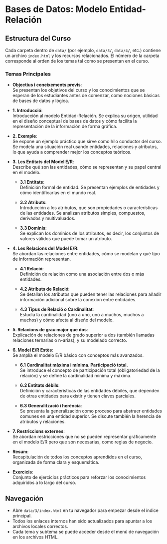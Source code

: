 # Bases de Datos: Modelo Entidad-Relación

## Estructura del Curso

Cada carpeta dentro de `data/` (por ejemplo, `data/3/`, `data/4/`, etc.) contiene un archivo `index.html` y los recursos relacionados. El número de la carpeta corresponde al orden de los temas tal como se presentan en el curso.

### Temas Principales

- **Objectius i coneixements previs**:  
  Se presentan los objetivos del curso y los conocimientos que se esperan de los estudiantes antes de comenzar, como nociones básicas de bases de datos y lógica.

- **1. Introducció**:  
  Introducción al modelo Entidad-Relación. Se explica su origen, utilidad en el diseño conceptual de bases de datos y cómo facilita la representación de la información de forma gráfica.

- **2. Exemple**:  
  Se expone un ejemplo práctico que sirve como hilo conductor del curso. Se modela una situación real usando entidades, relaciones y atributos, lo que ayuda a comprender mejor los conceptos teóricos.

- **3. Les Entitats del Model E/R**:  
  Describe qué son las entidades, cómo se representan y su papel central en el modelo.

  - **3.1 Entitats**:  
    Definición formal de entidad. Se presentan ejemplos de entidades y cómo identificarlas en el mundo real.

  - **3.2 Atributs**:  
    Introducción a los atributos, que son propiedades o características de las entidades. Se analizan atributos simples, compuestos, derivados y multivaluados.

  - **3.3 Dominis**:  
    Se explican los dominios de los atributos, es decir, los conjuntos de valores válidos que puede tomar un atributo.

- **4. Les Relacions del Model E/R**:  
  Se abordan las relaciones entre entidades, cómo se modelan y qué tipo de información representan.

  - **4.1 Relació**:  
    Definición de relación como una asociación entre dos o más entidades.

  - **4.2 Atributs de Relació**:  
    Se detallan los atributos que pueden tener las relaciones para añadir información adicional sobre la conexión entre entidades.

  - **4.3 Tipus de Relació o Cardinalitat**:  
    Estudia la cardinalidad (uno a uno, uno a muchos, muchos a muchos) y cómo afecta al diseño del modelo.

- **5. Relacions de grau major que dos**:  
  Explicación de relaciones de grado superior a dos (también llamadas relaciones ternarias o n-arias), y su modelado correcto.

- **6. Model E/R Estès**:  
  Se amplía el modelo E/R básico con conceptos más avanzados.

  - **6.1 Cardinalitat màxima i mínima. Participació total.**  
    Se introduce el concepto de participación total (obligatoriedad de la relación) y se define la cardinalidad mínima y máxima.

  - **6.2 Entitats dèbils**:  
    Definición y características de las entidades débiles, que dependen de otras entidades para existir y tienen claves parciales.

  - **6.3 Generalització i herència**:  
    Se presenta la generalización como proceso para abstraer entidades comunes en una entidad superior. Se discute también la herencia de atributos y relaciones.

- **7. Restriccions externes**:  
  Se abordan restricciones que no se pueden representar gráficamente en el modelo E/R pero que son necesarias, como reglas de negocio.

- **Resum**:  
  Recapitulación de todos los conceptos aprendidos en el curso, organizada de forma clara y esquemática.

- **Exercicis**:  
  Conjunto de ejercicios prácticos para reforzar los conocimientos adquiridos a lo largo del curso.

## Navegación

- Abre `data/3/index.html` en tu navegador para empezar desde el índice principal.
- Todos los enlaces internos han sido actualizados para apuntar a los archivos locales correctos.
- Cada tema y subtema se puede acceder desde el menú de navegación en los archivos HTML.

